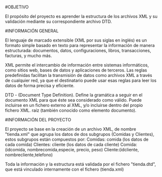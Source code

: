 #OBJETIVO

El propósito del proyecto es aprender la estructura de los archivos XML y su validación mediante su correspondiente archivo DTD.

#INFORMACIÓN GENERAL

El lenguaje de marcado extensible (XML por sus siglas en inglés) es un formato simple basado en texto para representar la 
información de manera estructurada: documentos, datos, configuraciones, libros, transacciones, facturas, y mucho más.

XML
permite el intercambio de información entre sistemas informáticos, como sitios web, bases de datos y aplicaciones de terceros. 
Las reglas predefinidas facilitan la transmisión de datos como archivos XML a través de cualquier red, ya que el destinatario puede 
usar esas reglas para leer los datos de forma precisa y eficiente.

DTD - (Document Type Definition). 
Define la gramática a seguir en el documento XML para que éste sea considerado como válido. 
Puede incluirse en un fichero externo al XML, y/o incluirse dentro del propio fichero XML. raíz (también conocido como elemento documento).

#INFORMACIÓN DEL PROYECTO

El proyecto se base en la creación de un archivo XML, de nombre "tienda.xml" que agrupa los datos de dos subgrupos (Comidas y Clientes), estos subgrupos están compuestos por:
Comidas: comida (los datos de cada comida)
Clientes: cliente (los datos de cada cliente)
Comida:(idcomida, nombrecomida,especie, precio, peso)
Cliente:(idcliente, nombrecliente,telefono)

Toda la información y la estructura está validada por el fichero "tienda.dtd", que está vinculado internamente con el fichero (tienda.xml)
